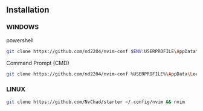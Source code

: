 ## Installation

### WINDOWS
powershell
```sh
git clone https://github.com/nd2204/nvim-conf $ENV:USERPROFILE\AppData\Local\nvim && nvim
```

Command Prompt (CMD)
```sh
git clone https://github.com/nd2204/nvim-conf %USERPROFILE%\AppData\Local\nvim && nvim
```

### LINUX
```sh
git clone https://github.com/NvChad/starter ~/.config/nvim && nvim
```
